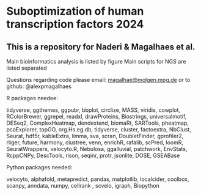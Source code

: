 # Suboptimization of human transcription factors 2024

## This is a repository for Naderi & Magalhaes et al.

Main bioinformatics analysis is listed by figure
Main scripts for NGS are listed separated


Questions regarding code please email: magalhae@molgen.mpg.de 
or to github: @alexpmagalhaes


R packages needee:

tidyverse, ggthemes, ggpubr, bbplot, circlize, MASS, viridis, cowplot, RColorBrewer, ggrepel, readxl, drawProteins, Biostrings, universalmotif, DESeq2, ComplexHeatmap, dendextend, biomaRt, SARTools, pheatmap, pcaExplorer, topGO, org.Hs.eg.db, tidyverse, cluster, factoextra, NbClust, Seurat, hdf5r, kableExtra, limma, sva, scran, DoubletFinder, gprofiler2, rliger, future, harmony, clustree, venn, enrichR, rafalib, scPred, loomR, SeuratWrappers, velocyto.R, Nebulosa, ggalluvial, patchwork, EnvStats, RcppCNPy, DescTools, rison, seqinr, protr, jsonlite, DOSE, GSEABase 

Python packages needed:

velocyto, alphafold, metapredict, pandas, matplotlib, localcider, coolbox, scanpy, anndata, numpy, cellrank , scvelo, igraph, Biopython
